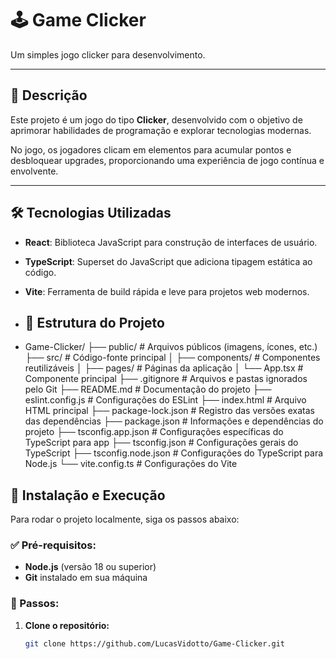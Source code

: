 # 🕹️ Game Clicker

Um simples jogo clicker para desenvolvimento.

---

## 📖 Descrição

Este projeto é um jogo do tipo **Clicker**, desenvolvido com o objetivo de aprimorar habilidades de programação e explorar tecnologias modernas.

No jogo, os jogadores clicam em elementos para acumular pontos e desbloquear upgrades, proporcionando uma experiência de jogo contínua e envolvente.

---

## 🛠️ Tecnologias Utilizadas

- **React**: Biblioteca JavaScript para construção de interfaces de usuário.
- **TypeScript**: Superset do JavaScript que adiciona tipagem estática ao código.
- **Vite**: Ferramenta de build rápida e leve para projetos web modernos.

- ## 📂 Estrutura do Projeto
- Game-Clicker/
├── public/               # Arquivos públicos (imagens, ícones, etc.)
├── src/                  # Código-fonte principal
│    ├── components/      # Componentes reutilizáveis
│    ├── pages/           # Páginas da aplicação
│    └── App.tsx          # Componente principal
├── .gitignore            # Arquivos e pastas ignorados pelo Git
├── README.md             # Documentação do projeto
├── eslint.config.js      # Configurações do ESLint
├── index.html            # Arquivo HTML principal
├── package-lock.json     # Registro das versões exatas das dependências
├── package.json          # Informações e dependências do projeto
├── tsconfig.app.json     # Configurações específicas do TypeScript para app
├── tsconfig.json         # Configurações gerais do TypeScript
├── tsconfig.node.json    # Configurações do TypeScript para Node.js
└── vite.config.ts        # Configurações do Vite

## 🚀 Instalação e Execução

Para rodar o projeto localmente, siga os passos abaixo:

### ✅ Pré-requisitos:
- **Node.js** (versão 18 ou superior)
- **Git** instalado em sua máquina

### 📌 Passos:

1. **Clone o repositório:**
   ```bash
   git clone https://github.com/LucasVidotto/Game-Clicker.git
